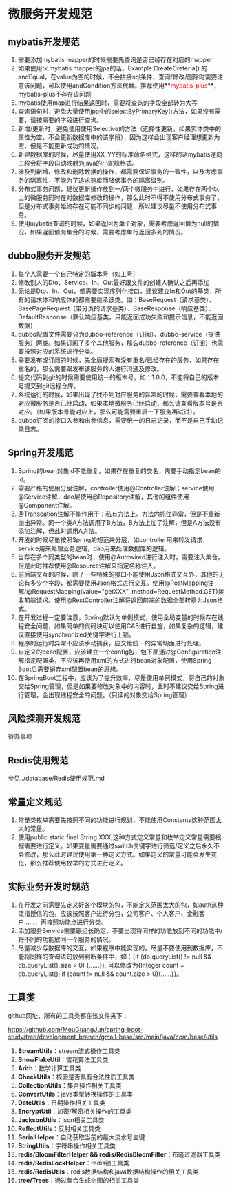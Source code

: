 # 微服务开发规范

## mybatis开发规范

1. 需要添加mybatis mapper的时候需要先查询是否已经存在对应的mapper
2. 如果使用tk.mybatis.mapper的jpa的话，Example.CreateCreteria() 的andEqual，在value为空的时候，不会拼接sql条件，查询/修改/删除时需要注意该问题，可以使用andCondition方法代替。推荐使用**<font color='red'>mybatis-plus</font>**，mybatis-plus不存在该问题
3. mybatis使用map进行结果返回时，需要将查询的字段全部转为大写
4. 查询语句时，避免大量使用jpa中的selectByPrimaryKey()方法，如果没有需要，请按需要的字段进行查询。
5. 新增/更新时，避免使用使用Selective的方法（选择性更新，如果实体类中的属性为空，不会更新数据库中的该字段），因为这样会出现客户经理想更新为空，但是不能更新成功的情况。
6. 新建数据库的时候，尽量使用XX_YY的标准命名格式，这样的话mybatis逆向工程会将字段自动映射为java的小驼峰格式。
7. 涉及到新增、修改和删除数据的操作，都需要保证事务的一致性，以及考虑事务的隔离性，不能为了追求速度而降低事务的隔离级别。
8. 分布式事务问题，建议更新操作放到一/两个微服务中进行，如果存在两个以上的微服务同时在对数据库修改的操作，那么此时不得不使用分布式事务了，但是分布式事务始终存在可能不同步的问题，所以建议尽量不使用分布式事务。
9. 使用mybatis查询的时候，如果返回为单个对象，需要考虑返回值为null的情况，如果返回值为集合的时候，需要考虑单行返回多列的情况。



## dubbo服务开发规范

1. 每个人需要一个自己特定的版本号（如工号）
2. 修改别人的Dto、Service、In、Out最好跟文件的创建人确认之后再添加
3. 无论是Dto、In、Out，都需要实现序列化接口，建议建立In和Out的基类，所有的请求体和响应体的都需要继承该类。如：BaseRequest（请求基类）、BasePageRequest（带分页的请求基类）、BaseResponse（响应基类）、DefaultResponse（默认响应基类，只能返回成功失败和提示信息，不能返回数据）
4. dubbo配置文件需要分为dubbo-reference（订阅）、dubbo-service（提供服务）两类。如果订阅了多个其他服务，那么dubbo-reference（订阅）也需要按照对应的系统进行分类。
5. 需要发布或订阅的时候，先全局搜索有没有重名/已经存在的服务，如果存在重名的，那么需要跟发布该服务的人进行沟通及修改。
6. 提交代码到git的时候需要使用统一的版本号，如：1.0.0，不能将自己的版本号提交到git远程仓库。
7. 系统运行的时候，如果出现了找不到对应服务的异常的时候，需要查看本地的对应微服务是否已经启动，如果本地微服务已经启动，那么请查看版本号是否对应。（如果版本号能对应上，那么可能需要重启一下服务再试试）。
8. dubbo订阅的接口入参和出参信息，需要统一的日志记录，而不是自己手动记录日志。



## Spring开发规范

1. Spring的bean对象id不能重复，如果存在重复的类名，需要手动指定bean的id。
2. 需要严格的使用分层注解，controller使用@Controller注解；service使用@Service注解，dao层使用@Repository注解，其他的组件使用@Component注解。
3. @Transcation注解不能作用于：私有方法上。方法内抓住异常，但是不重新抛出异常。同一个类A方法调用了B方法，B方法上加了注解，但是A方法没有添加注解，但此时调用A方法。
4. 开发的时候尽量按照Spring的规范来分层，如controller用来转发请求，service用来处理业务逻辑，dao用来处理数据库的逻辑。
5. 当存在多个同类型的bean时，使用@Autowired进行注入时，需要注入集合。但是此时推荐使用@Resource注解来指定名称注入。
6. 前后端交互的时候，除了一些特殊的接口不能使用Json格式交互外，其他的无论有多少个字段，都需要使用Json格式进行交互。使用@PostMapping注解/@RequestMapping(value="getXXX", method=RequestMethod.GET)接收前端请求。使用@RestController注解将返回前端的数据全部转换为Json格式。
7. 在开发过程一定要注意，Spring默认为单例模式，使用全局变量的时候存在线程安全问题，如果简单的代码块可以使用CAS进行自旋，如果复杂的逻辑，建议直接使用synchronized关键字进行上锁。
8. 程序的运行时异常不应该手动捕获，应交给统一的异常切面进行处理。
9. 自定义的bean配置，应该建立一个config包，包下面通过@Configuration注解指定配置类，不应该再使用xml的方式进行bean对象配置，使用Spring Boot后需要摒弃xml配置bean的思想。
10. 在SpringBoot工程中，应该为了提升效率，尽量使用单例模式，将自己的对象交给Spring管理，但是如果要修改对象中的内容时，此时不建议交给Spring进行管理，会出现线程安全的问题。（只读的对象交给Spring管理）



## 风险探测开发规范

待办事项



## Redis使用规范

参见../database/Redis使用规范.md



## 常量定义规范

1. 常量类枚举需要先按照不同的功能进行规划，不能使用Constants这种范围太大的常量。
2. 使用public static final String XXX;这种方式定义常量和枚举定义常量需要根据需要进行定义。如果变量需要通过switch关键字进行筛选/定义之后永久不会修改，那么此时建议使用第一种定义方式。如果定义的常量可能会发生变化，那么推荐使用枚举的方式进行定义。



## 实际业务开发时规范

1. 在开发之前需要先定义好各个模块的包，不能定义范围太大的包，如auth这种泛指授信的包，应该按照客户进行分包，公司客户、个人客户、金融客户......，再按照功能点进行分类。
2. 添加服务Service需要跟组长确定，不要出现将同样的功能放到不同的功能中/将不同的功能放同一个服务的情况。
3. 尽量减少与数据库的交互，如果程序中能实现的，尽量不要使用到数据库，不能将同样的查询语句放到判断条件中，如：{if (db.queryList() != null && db.queryList().size > 0) {......}}, 可以修改为{Integer count = db.queryList(); if (count != null && count.size > 0){......}}。



## 工具类

github网址，所有的工具类都在该文件夹下：

https://github.com/MouGuangJun/spring-boot-study/tree/development_branch/gmall-base/src/main/java/com/base/utils

1. **StreamUtils**：stream流式操作工具类
2. **SnowFlakeUtil**：雪花算法工具类
3. **Arith**：数学计算工具类
4. **CheckUtils**：校验是否具有合法性质工具类
5. **CollectionUtils**：集合操作相关工具类
6. **ConvertUtils**：java类型转换操作的工具类
7. **DateUtils**：日期操作相关工具类
8. **EncryptUtil**：加密/解密相关操作的工具类
9. **JacksonUtils**：json相关工具类
10. **ReflectUtils**：反射相关工具类
11. **SerialHelper**：自动获取当前的最大流水号主键
12. **StringUtils**：字符串操作相关工具类
13. **redis/BloomFilterHelper && redis/RedisBloomFilter**：布隆过滤器工具类
14. **redis/RedisLockHelper**：redis锁工具类
15. **redis/RedisUtils**：redis数据结构和java数据结构操作的相关工具类
16. **tree/Trees**：通过集合生成树图的相关工具类



